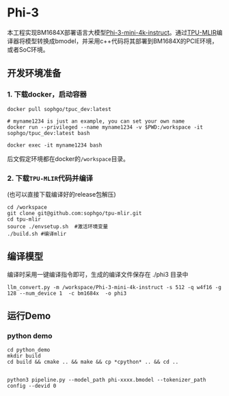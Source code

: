 # Phi-3

本工程实现BM1684X部署语言大模型[Phi-3-mini-4k-instruct](https://huggingface.co/microsoft/Phi-3-mini-4k-instruct)。通过[TPU-MLIR](https://github.com/sophgo/tpu-mlir)编译器将模型转换成bmodel，并采用c++代码将其部署到BM1684X的PCIE环境，或者SoC环境。

## 开发环境准备

### 1. 下载docker，启动容器

``` shell
docker pull sophgo/tpuc_dev:latest

# myname1234 is just an example, you can set your own name
docker run --privileged --name myname1234 -v $PWD:/workspace -it sophgo/tpuc_dev:latest bash

docker exec -it myname1234 bash
```
后文假定环境都在docker的`/workspace`目录。

### 2. 下载`TPU-MLIR`代码并编译

(也可以直接下载编译好的release包解压)

``` shell
cd /workspace
git clone git@github.com:sophgo/tpu-mlir.git
cd tpu-mlir
source ./envsetup.sh  #激活环境变量
./build.sh #编译mlir
```

## 编译模型

编译时采用一键编译指令即可，生成的编译文件保存在 ./phi3 目录中
```shell
llm_convert.py -m /workspace/Phi-3-mini-4k-instruct -s 512 -q w4f16 -g 128 --num_device 1  -c bm1684x  -o phi3
```

## 运行Demo


### python demo


```
cd python_demo
mkdir build
cd build && cmake .. && make && cp *cpython* .. && cd ..


python3 pipeline.py --model_path phi-xxxx.bmodel --tokenizer_path config --devid 0
```
